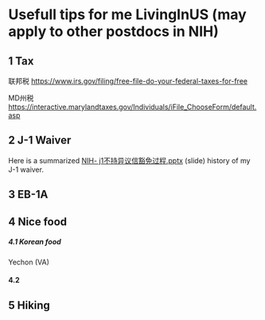 # Usefull tips for me LivingInUS (may apply to other postdocs in NIH)

## 1 Tax
联邦税 https://www.irs.gov/filing/free-file-do-your-federal-taxes-for-free

MD州税 https://interactive.marylandtaxes.gov/Individuals/iFile_ChooseForm/default.asp

## 2 J-1 Waiver
Here is a summarized [NIH- j1不持异议信豁免过程.pptx](https://github.com/yeswzc/LivingInUS/files/14879724/NIH-.j1.pptx)
(slide) history of my J-1 waiver.



## 3 EB-1A

## 4 Nice food
##### 4.1 Korean food
Yechon (VA)
#### 4.2 


## 5 Hiking

